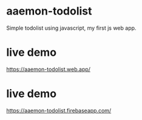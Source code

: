 # aaemon-todolist
Simple todolist using javascript, my first js web app.

# live demo
https://aaemon-todolist.web.app/

# live demo
https://aaemon-todolist.firebaseapp.com/
